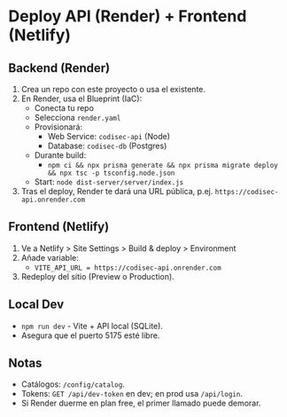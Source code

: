 # Deploy API (Render) + Frontend (Netlify)

## Backend (Render)

1. Crea un repo con este proyecto o usa el existente.
2. En Render, usa el Blueprint (IaC):
   - Conecta tu repo
   - Selecciona `render.yaml`
   - Provisionará:
     - Web Service: `codisec-api` (Node)
     - Database: `codisec-db` (Postgres)
   - Durante build:
     - `npm ci && npx prisma generate && npx prisma migrate deploy && npx tsc -p tsconfig.node.json`
   - Start: `node dist-server/server/index.js`
3. Tras el deploy, Render te dará una URL pública, p.ej. `https://codisec-api.onrender.com`

## Frontend (Netlify)

1. Ve a Netlify > Site Settings > Build & deploy > Environment
2. Añade variable:
   - `VITE_API_URL = https://codisec-api.onrender.com`
3. Redeploy del sitio (Preview o Production).

## Local Dev
- `npm run dev` - Vite + API local (SQLite). 
- Asegura que el puerto 5175 esté libre.

## Notas
- Catálogos: `/config/catalog`. 
- Tokens: `GET /api/dev-token` en dev; en prod usa `/api/login`.
- Si Render duerme en plan free, el primer llamado puede demorar.